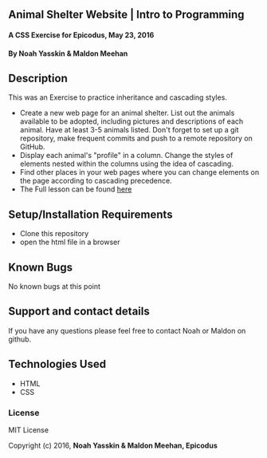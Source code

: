 ## Animal Shelter Website | Intro to Programming

#### A CSS Exercise for Epicodus, May 23, 2016

#### By Noah Yasskin & Maldon Meehan

## Description
This was an Exercise to practice inheritance and cascading styles.
* Create a new web page for an animal shelter. List out the animals available to be adopted, including pictures and descriptions of each animal. Have at least 3-5 animals listed. Don't forget to set up a git repository, make frequent commits and push to a remote repository on GitHub.
* Display each animal's "profile" in a column.
Change the styles of elements nested within the columns using the idea of cascading.
* Find other places in your web pages where you can change elements on the page according to cascading precedence.
* The Full lesson can be found
<a href="https://www.learnhowtoprogram.com/intro-to-programming/git-html-and-css/practice-cascading">here</a>

## Setup/Installation Requirements
* Clone this repository
* open the html file in a browser

## Known Bugs

No known bugs at this point

## Support and contact details

If you have any questions please feel free to contact Noah or Maldon on github.

## Technologies Used

* HTML
* CSS

### License

MIT License

Copyright (c) 2016, **Noah Yasskin & Maldon Meehan, Epicodus**
